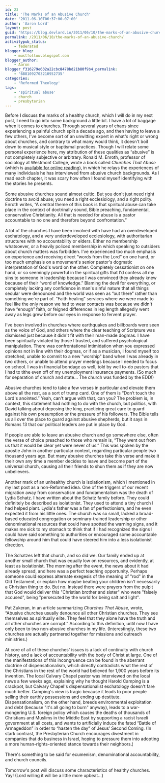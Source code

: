 ```yaml
---
id: 23
title: 'The Marks of an Abusive Church'
date: '2011-06-10T06:37:00-07:00'
author: 'Aaron Lord'
layout: post
guid: 'https://blog.devlord.io/2011/06/10/the-marks-of-an-abusive-church/'
permalink: /2011/06/10/the-marks-of-an-abusive-church/
activitypub_status:
    - federated
blogger_blog:
    - mustfollow.blogspot.com
blogger_author:
    - Aaron
blogger_f316279e632a22cbc8478bd21b80f9b4_permalink:
    - '6881092703210952735'
categories:
    - 'Reformed Theology'
tags:
    - 'spiritual abuse'
    - church
    - presbyterian
---
```


Before I discuss the marks of a healthy church, which I will do in my next post, I need to go into some background a little bit. I have a lot of baggage when it comes to churches. Through several years of chaos since experiencing a painful church split a decade ago, and then having to leave a few others, I've become sort of an unwitting expert in what's right or wrong about churches, and contrary to what many would think, it doesn't boil down to musical style or baptismal practices. Though I will relate some personal experience here, my attribution of these qualities as “abusive” is not completely subjective or arbitrary. Ronald M. Enroth, professor of sociology at Westmont College, wrote a book called <i>Churches That Abuse</i> (which is <a href="http://www.ccel.us/churches.toc.html">available for online reading</a>), in which he relays the experiences of many individuals he has interviewed from abusive church backgrounds. As I read each chapter, it was scary how often I found myself identifying with the stories he presents.<br /><br />Some abusive churches sound almost cultic. But you don't just need right doctrine to avoid abuse; you need a right ecclesiology, and a right polity. Enroth writes, “A central theme of this book is that spiritual abuse can take place in the context of doctrinally sound, Bible preaching, fundamental, conservative Christianity. All that is needed for abuse is a pastor accountable to no one and therefore beyond confrontation.”<br /><br />A lot of the churches I have been involved with have had an overdeveloped eschatology, and a very underdeveloped ecclesiology, with authoritarian structures with no accountability or elders. Either no membership whatsoever, or a heavily policed membership in which speaking to outsiders about church matters was forbidden. I've experienced too much emphasis on experience and receiving direct “words from the Lord” on one hand, or too much emphasis on a movement's senior pastor's dogmatic interpretation of God's word on the other. Completely cessationist on one hand, or so seemingly powerful in the spiritual gifts that I'd confess all my sins to someone in leadership because I was convinced they already knew because of their “word of knowledge.” Blaming the devil for everything, or completely lacking any confidence in man's sinful nature that all things secular were denounced and the world was seen as “out there” rather than something we're part of. “Faith healing” services where we were made to feel like the only reason we had to wear contacts was because we didn't have “enough” faith, or feigned differences in leg length allegedly went away as legs grew before our eyes in response to fervent prayer. <br /><br />I've been involved in churches where earthquakes and billboards were seen as the voice of God, and others where the clear teaching of Scripture was dismissed just because it didn't fit with their man-made dogmas. I have been spiritually violated by those I trusted, and suffered psychological manipulation. There was confrontational intimidation when you expressed opinions not in line with their dogmas, or if as a musician, I found myself too stretched, unable to commit to a new "worship" band when I was already in two others, or unable to attend prayer meetings because I needed to focus on school. I was in financial bondage as well, told by well to-do pastors that I had to tithe even off of my unemployment insurance payments. (So much for separation of church and state... The church was funded by the EDD!)<br /><br />Abusive churches tend to take a few verses in particular and elevate them above all the rest, as a sort of trump card. One of them is “Don’t touch the Lord's anointed.” Yeah, can't argue with that, can you? The problem is, in context, this statement had nothing to do with the church, but politics, with David talking about deposing the king, practicing great care to guard against his own presumption or the pressure of his followers. The Bible tells us all over the place to guard against abusive shepherds, but it says in Romans 13 that our political leaders are put in place by God.<br /><br />If people are able to leave an abusive church and go somewhere else, often the verse of choice preached to those who remain is, “They went out from us that it would be clear yet were never of us.” This was spoken by the apostle John in another particular context, regarding particular people two thousand years ago. But many abusive churches take this verse and make it their own any time a member decides to leave and become part of the universal church, causing all their friends to shun them as if they are now unbelievers.<br /><br />Another mark of an unhealthy church is isolationism, which I mentioned in my last post as a non-Reformed idea. One of the triggers of our recent migration away from conservatism and fundamentalism was the death of Lydia Schatz. I have written about the Schatz family before. They could definitely be described as isolationist. They used to attend a tiny church I had helped plant. Lydia's father was a fan of perfectionism, and he even expected it from his little ones. The church was so small, lacked a broad-based educated congregation or seminary-trained leadership or other denominational resources that could have spotted the warning signs, and it makes me sick to my stomach to think that if I had recognized the signs I could have said something to authorities or encouraged some accountable fellowship around him that could have steered him into a less isolationist direction.<br /><br />The Schatzes left that church, and so did we. Our family ended up at another small church that was equally low on resources, and evidently, at least as isolationist. The morning after the event, the news about it had already spread, and here was a perfect teaching opportunity. Perhaps someone could express alternate exegesis of the meaning of "rod" in the Old Testament, or explain how maybe beating your children isn't necessarily a Christian thing to do. But no. Instead there were prayers from the pulpit that God would deliver this "Christian brother and sister" who were "falsely accused", being "persecuted by the world for being salt and light".<br /><br />Pat Zukeran, in an article summarizing <i>Churches That Abuse</i>, wrote, “Abusive churches usually denounce all other Christian churches. They see themselves as spiritually elite. They feel that they alone have the truth and all other churches are corrupt.” According to this definition, until now I have only been to two non-abusive churches in my life. (Interestingly, these two churches are actually partnered together for missions and outreach ministries.)<br /><br />At core of all of these churches' issues is a lack of continuity with church history, and a lack of accountability with the body of Christ at large. One of the manifestations of this incongruence can be found in the aberrant doctrine of dispensationalism, which directly contradicts what the rest of the Christians in the rest of the world had believed for 1,900 years before its invention. The local Calvary Chapel pastor was interviewed on the local news a few weeks ago, explaining why he thought Harold Camping is a crackpot, but Calvary Chapel's dispensationalist eschatology doesn't fare much better.  Camping's view is tragic because it leads to poor people selling their earthly possessions and ending up destitute. Dispensationalism, on the other hand, breeds environmental exploitation and debt (because "it's all going to burn" anyway), leads to a war-mongering U.S. foreign policy which causes the deaths of thousands of Christians and Muslims in the Middle East by supporting a racist Israeli government at all costs, and wants to artificially induce the fated “Battle of Armageddon” in order to “hasten the day” of Jesus’ Second Coming. (In stark contrast, the Presbyterian Church encourages divestment in companies that do business in Israel, hoping to pressure them into adopting a more human-rights-oriented stance towards their neighbors.)<br /><br />There's something to be said for ecumenism, denominational accountability, and church councils.<br /><br />Tomorrow's post will discuss some characteristics of healthy churches. Yay! (Lord willing it will be a little more upbeat...)